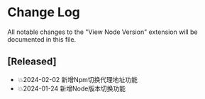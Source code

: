# Change Log

All notable changes to the "View Node Version" extension will be documented in this file.

## [Released]

- 💥2024-02-02  新增Npm切换代理地址功能
- 💥2024-01-24  新增Node版本切换功能